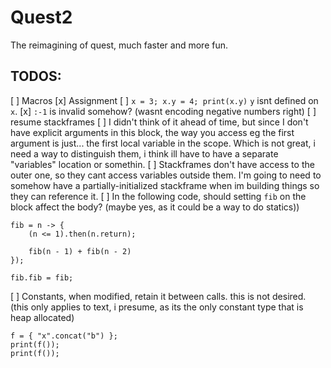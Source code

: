# Quest2
The reimagining of quest, much faster and more fun.

## TODOS:
[ ] Macros
[x] Assignment
[ ] `x = 3; x.y = 4; print(x.y)` `y` isnt defined on `x`.
[x] `:-1` is invalid somehow? (wasnt encoding negative numbers right)
[ ] resume stackframes
[ ] I didn't think of it ahead of time, but since I don't have explicit arguments in this block, the way you access eg the first argument is just... the first local variable in the scope. Which is not great, i need a way to distinguish them, i think ill have to have a separate "variables" location or somethin.
[ ] Stackframes don't have access to the outer one, so they cant access variables outside them. I'm going to need to somehow have a partially-initialized stackframe when im building things so they can reference it.
[ ] In the following code, should setting `fib` on the block affect the body? (maybe yes, as it could be a way to do statics))
```
fib = n -> {
	(n <= 1).then(n.return);

	fib(n - 1) + fib(n - 2)
});

fib.fib = fib;
```
[ ] Constants, when modified, retain it between calls. this is not desired. (this only applies to text, i presume, as its the only constant type that is heap allocated)
```
f = { "x".concat("b") };
print(f());
print(f());
```

